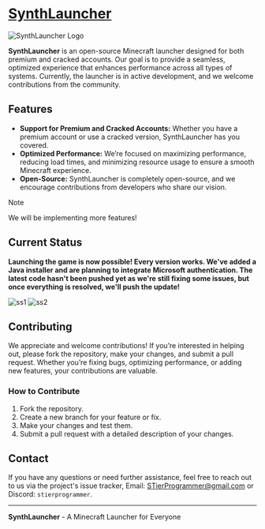 # [SynthLauncher](https://synthlauncher.vercel.app)

![SynthLauncher Logo](https://i.imgur.com/jCbkNh4.png)

**SynthLauncher** is an open-source Minecraft launcher designed for both premium and cracked accounts. Our goal is to provide a seamless, optimized experience that enhances performance across all types of systems. Currently, the launcher is in active development, and we welcome contributions from the community.

## Features

- **Support for Premium and Cracked Accounts:** Whether you have a premium account or use a cracked version, SynthLauncher has you covered.
- **Optimized Performance:** We’re focused on maximizing performance, reducing load times, and minimizing resource usage to ensure a smooth Minecraft experience.
- **Open-Source:** SynthLauncher is completely open-source, and we encourage contributions from developers who share our vision.

>[!NOTE]
> We will be implementing more features!


## Current Status

**Launching the game is now possible! Every version works. We've added a Java installer and are planning to integrate Microsoft authentication. The latest code hasn't been pushed yet as we're still fixing some issues, but once everything is resolved, we'll push the update!**

![ss1](https://i.imgur.com/waxsWEb.png)
![ss2](https://i.imgur.com/BlP1VOD.png)

## Contributing

We appreciate and welcome contributions! If you’re interested in helping out, please fork the repository, make your changes, and submit a pull request. Whether you’re fixing bugs, optimizing performance, or adding new features, your contributions are valuable.

### How to Contribute

1. Fork the repository.
2. Create a new branch for your feature or fix.
3. Make your changes and test them.
4. Submit a pull request with a detailed description of your changes.

## Contact

If you have any questions or need further assistance, feel free to reach out to us via the project's issue tracker, Email: [STierProgrammer@gmail.com](mailto:stierprogrammer@gmail.com) or Discord: ```stierprogrammer```.

---

**SynthLauncher** - A Minecraft Launcher for Everyone
